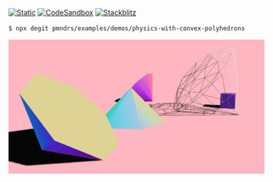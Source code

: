 [![Static](https://img.shields.io/badge/demo-%23646CFF.svg?logo=html5&logoColor=white)](https://pmndrs.github.io/examples/physics-with-convex-polyhedrons)
[![CodeSandbox](https://img.shields.io/badge/codesandbox-040404?logo=codesandbox&logoColor=DBDBDB)](https://codesandbox.io/s/github/pmndrs/examples/tree/main/demos/physics-with-convex-polyhedrons)
[![Stackblitz](https://img.shields.io/badge/stackblitz-fff?logo=Stackblitz&logoColor=1389FD)](https://stackblitz.com/github/pmndrs/examples/tree/main/demos/physics-with-convex-polyhedrons)

```sh
$ npx degit pmndrs/examples/demos/physics-with-convex-polyhedrons
```

![](thumbnail.webp)
